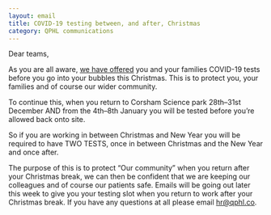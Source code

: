 ```yaml
---
layout: email
title: COVID-19 testing between, and after, Christmas
category: QPHL communications
---
```


Dear teams,

As you are all aware, [we have offered](/coronavirus/updates/pre-christmas-employee-and-bubble-testing/) you and your families COVID-19 tests before you go into your bubbles this Christmas. This is to protect you, your families and of course our wider community.

To continue this, when you return to Corsham Science park 28th–31st December AND from the 4th–8th January you will be tested before you’re allowed back onto site.

So if you are working in between Christmas and New Year you will be required to have TWO TESTS, once in between Christmas and the New Year and once after.

The purpose of this is to protect “Our community” when you return after your Christmas break, we can then be confident that we are keeping our colleagues and of course our patients safe. Emails will be going out later this week to give you your testing slot when you return to work after your Christmas break. If you have any questions at all please email [hr@qphl.co](mailto:hr@qphl.co).